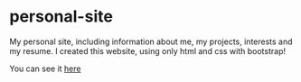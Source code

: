 # personal-site
My personal site, including information about me, my projects, interests and my resume. I created this website, using only html and css with bootstrap!

You can see it <a href="https://ma7euspinheiro.github.io/personal-site/" target="_blank">here</a>
